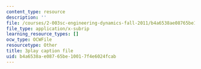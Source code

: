 ```yaml
---
content_type: resource
description: ''
file: /courses/2-003sc-engineering-dynamics-fall-2011/b4a6538ae08765be10017f4e6024fcab_iMz0LiqjFmE.srt
file_type: application/x-subrip
learning_resource_types: []
ocw_type: OCWFile
resourcetype: Other
title: 3play caption file
uid: b4a6538a-e087-65be-1001-7f4e6024fcab
---
```

